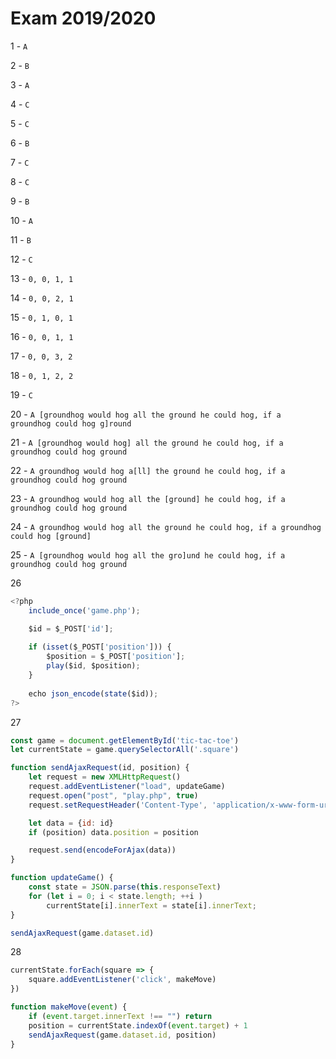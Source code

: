 # Exam 2019/2020

1 - `A`

2 - `B`

3 - `A`

4 - `C`

5 - `C`

6 - `B`

7 - `C`

8 - `C`

9 - `B`

10 - `A`

11 - `B`

12 - `C`

13 - `0, 0, 1, 1`

14 - `0, 0, 2, 1`

15 - `0, 1, 0, 1`

16 - `0, 0, 1, 1`

17 - `0, 0, 3, 2`

18 - `0, 1, 2, 2`

19 - `C`

20 - `A [groundhog would hog all the ground he could hog, if a groundhog could hog g]round`

21 - `A [groundhog would hog] all the ground he could hog, if a groundhog could hog ground`

22 - `A groundhog would hog a[ll] the ground he could hog, if a groundhog could hog ground`

23 - `A groundhog would hog all the [ground] he could hog, if a groundhog could hog ground`

24 - `A groundhog would hog all the ground he could hog, if a groundhog could hog [ground]`

25 - `A [groundhog would hog all the gro]und he could hog, if a groundhog could hog ground`

26
```js
<?php 
    include_once('game.php');

    $id = $_POST['id'];
    
    if (isset($_POST['position'])) {
        $position = $_POST['position'];
        play($id, $position);
    } 
    
    echo json_encode(state($id));
?>
```
27
```js
const game = document.getElementById('tic-tac-toe')
let currentState = game.querySelectorAll('.square')

function sendAjaxRequest(id, position) {
    let request = new XMLHttpRequest()
    request.addEventListener("load", updateGame)
    request.open("post", "play.php", true)
    request.setRequestHeader('Content-Type', 'application/x-www-form-urlencoded')

    let data = {id: id}
    if (position) data.position = position

    request.send(encodeForAjax(data))
}

function updateGame() {
    const state = JSON.parse(this.responseText)
    for (let i = 0; i < state.length; ++i )
        currentState[i].innerText = state[i].innerText;
}

sendAjaxRequest(game.dataset.id)
```

28
```js
currentState.forEach(square => {
    square.addEventListener('click', makeMove)
})

function makeMove(event) {
    if (event.target.innerText !== "") return
    position = currentState.indexOf(event.target) + 1
    sendAjaxRequest(game.dataset.id, position)
}
```